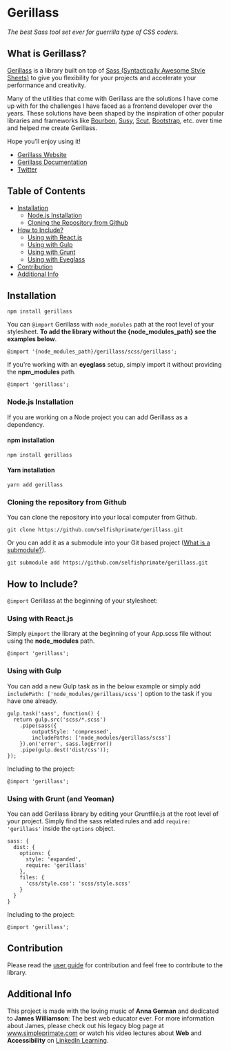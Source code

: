 # Gerillass

_The best Sass tool set ever for guerrilla type of CSS coders._

## What is Gerillass?

[Gerillass](https://gerillass.com) is a library built on top of [Sass (Syntactically Awesome Style Sheets)](https://sass-lang.com/) to give you flexibility for your projects and accelerate your performance and creativity.

Many of the utilities that come with Gerillass are the solutions I have come up with for the challenges I have faced as a frontend developer over the years. These solutions have been shaped by the inspiration of other popular libraries and frameworks like [Bourbon](https://www.bourbon.io/), [Susy](https://www.oddbird.net/), [Scut](https://davidtheclark.github.io/scut/), [Bootstrap](https://getbootstrap.com/), etc. over time and helped me create Gerillass.

Hope you’ll enjoy using it!

* [Gerillass Website](https://gerillass.com)  
* [Gerillass Documentation](https://docs.gerillass.com)  
* [Twitter](https://twitter.com/gerillass)

## Table of Contents

- [Installation](#installation)
    - [Node.js Installation](#nodejs-installation)
    - [Cloning the Repository from Github](#cloning-the-repository-from-github)
- [How to Include?](#how-to-include)
    - [Using with React.js](#using-with-reactjs)
    - [Using with Gulp](#using-with-gulp)
    - [Using with Grunt](#using-with-grunt-and-yeoman)
    - [Using with Eyeglass](#using-with-eyeglass)
- [Contribution](#contribution)
- [Additional Info](#additional-info)


## Installation

    npm install gerillass

You can `@import` Gerillass with `node_modules` path at the root level of your stylesheet. **To add the library without the {node_modules_path} see the examples below**.

    @import '{node_modules_path}/gerillass/scss/gerillass';

If you're working with an **eyeglass** setup, simply import it without providing the **npm_modules** path.

    @import 'gerillass';

### Node.js Installation

If you are working on a Node project you can add Gerillass as a dependency.

#### npm installation

    npm install gerillass

#### Yarn installation

    yarn add gerillass

### Cloning the repository from Github

You can clone the repository into your local computer from Github.

    git clone https://github.com/selfishprimate/gerillass.git
   
Or you can add it as a submodule into your Git based project ([What is a submodule?](https://git-scm.com/book/en/v2/Git-Tools-Submodules)).

    git submodule add https://github.com/selfishprimate/gerillass.git
    

## How to Include?

`@import` Gerillass at the beginning of your stylesheet:

### Using with React.js

Simply `@import` the library at the beginning of your App.scss file without using the **node_modules** path.

    @import 'gerillass';

### Using with Gulp

You can add a new Gulp task as in the below example or simply add `includePath: ['node_modules/gerillass/scss']` option to the task if you have one already.

    gulp.task('sass', function() {
      return gulp.src('scss/*.scss')
        .pipe(sass({
            outputStyle: 'compressed',
            includePaths: ['node_modules/gerillass/scss']
        }).on('error', sass.logError))
        .pipe(gulp.dest('dist/css'));
    });
    
Including to the project:
    
    @import 'gerillass';

### Using with Grunt (and Yeoman)

You can add Gerillass library by editing your Gruntfile.js at the root level of your project. Simply find the sass related rules and add `require: 'gerillass'` inside the `options` object.

    sass: {
      dist: {
        options: {
          style: 'expanded',
          require: 'gerillass'
        },
        files: {
          'css/style.css': 'scss/style.scss'
        }
      }
    }
    
Including to the project:
    
    @import 'gerillass';

    
## Contribution

Please read the [user guide]() for contribution and feel free to contribute to the library.

## Additional Info

This project is made with the loving music of **Anna German** and dedicated to **James Williamson**: The best web educator ever. For more information about James, please check out his legacy blog page at www.simpleprimate.com or watch his video lectures about **Web** and **Accessibility** on [LinkedIn Learning](https://www.linkedin.com/learning/instructors/james-williamson).

